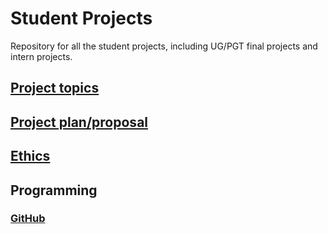 # Student Projects
Repository for all the student projects, including UG/PGT final projects and intern projects.

## [Project topics](instructions/topics.md)

## [Project plan/proposal](instructions/proposal.md)

## [Ethics](instructions/ethics.md)

## Programming
### [GitHub](instructions/github.md)
